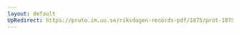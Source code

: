 ```yaml
---
layout: default
UpRedirect: https://pruto.im.uu.se/riksdagen-records-pdf/1875/prot-1875--ak--001/prot-1875--ak--001_045.pdf
---
```


